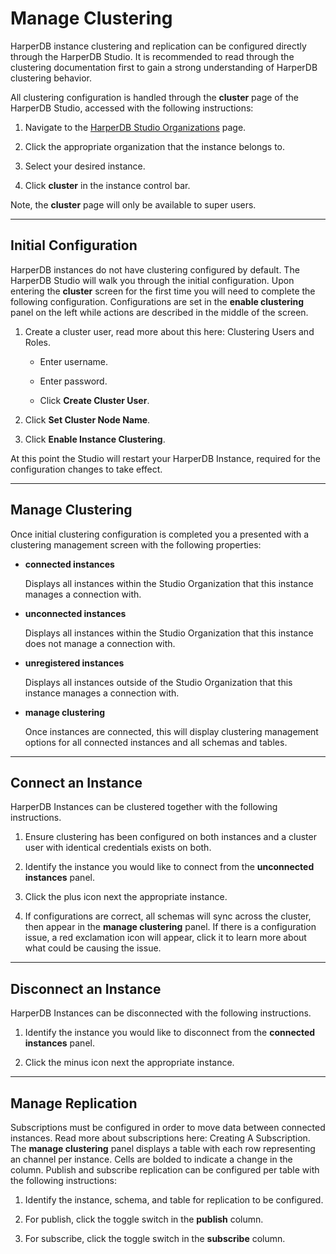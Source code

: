 # Manage Clustering

HarperDB instance clustering and replication can be configured directly through the HarperDB Studio. It is recommended to read through the clustering documentation first to gain a strong understanding of HarperDB clustering behavior.



All clustering configuration is handled through the **cluster** page of the HarperDB Studio, accessed with the following instructions:

1) Navigate to the [HarperDB Studio Organizations](https://studio.harperdb.io/organizations) page.

2) Click the appropriate organization that the instance belongs to.

3) Select your desired instance.

4) Click **cluster** in the instance control bar.

Note, the **cluster** page will only be available to super users.

---
## Initial Configuration

HarperDB instances do not have clustering configured by default. The HarperDB Studio will walk you through the initial configuration. Upon entering the **cluster** screen for the first time you will need to complete the following configuration. Configurations are set in the **enable clustering** panel on the left while actions are described in the middle of the screen.

1) Create a cluster user, read more about this here: Clustering Users and Roles.
   * Enter username.
   
   * Enter password.
   
   * Click **Create Cluster User**.
   
2) Click **Set Cluster Node Name**.
3) Click **Enable Instance Clustering**.
   
At this point the Studio will restart your HarperDB Instance, required for the configuration changes to take effect.

---

## Manage Clustering
Once initial clustering configuration is completed you a presented with a clustering management screen with the following properties:

* **connected instances**

    Displays all instances within the Studio Organization that this instance manages a connection with.

* **unconnected instances**

    Displays all instances within the Studio Organization that this instance does not manage a connection with.

* **unregistered instances**

    Displays all instances outside of the Studio Organization that this instance manages a connection with.

* **manage clustering**

    Once instances are connected, this will display clustering management options for all connected instances and all schemas and tables.
---

## Connect an Instance

HarperDB Instances can be clustered together with the following instructions.

1) Ensure clustering has been configured on both instances and a cluster user with identical credentials exists on both.

2) Identify the instance you would like to connect from the **unconnected instances** panel.

3) Click the plus icon next the appropriate instance.

4) If configurations are correct, all schemas will sync across the cluster, then appear in the **manage clustering** panel. If there is a configuration issue, a red exclamation icon will appear, click it to learn more about what could be causing the issue.

---

## Disconnect an Instance

HarperDB Instances can be disconnected with the following instructions.

1) Identify the instance you would like to disconnect from the **connected instances** panel.

2) Click the minus icon next the appropriate instance.

---

## Manage Replication

Subscriptions must be configured in order to move data between connected instances. Read more about subscriptions here: Creating A Subscription. The **manage clustering** panel displays a table with each row representing an channel per instance. Cells are bolded to indicate a change in the column. Publish and subscribe replication can be configured per table with the following instructions:

1) Identify the instance, schema, and table for replication to be configured.

2) For publish, click the toggle switch in the **publish** column.

3) For subscribe, click the toggle switch in the **subscribe** column.